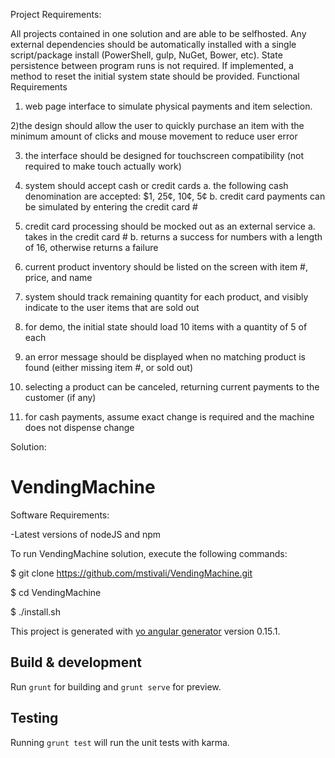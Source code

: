 Project Requirements:

All projects contained in one solution and are able to be self­hosted. Any external dependencies should be automatically installed with a single script/package install (PowerShell, gulp, NuGet, Bower, etc). State persistence between program runs is not required. If implemented, a method to reset the initial system state should be provided.
Functional Requirements

1) web page interface to simulate physical payments and item selection.

2)the design should allow the user to quickly purchase an item with the minimum amount
of clicks and mouse movement to reduce user error

3) the interface should be designed for touchscreen compatibility (not required to make touch actually work)

4) system should accept cash or credit cards
  a. the following cash denomination are accepted: $1, 25¢, 10¢, 5¢
  b. credit card payments can be simulated by entering the credit card #

5) credit card processing should be mocked out as an external service
  a. takes in the credit card #
  b. returns a success for numbers with a length of 16, otherwise returns a failure

6) current product inventory should be listed on the screen with item #, price, and name

7) system should track remaining quantity for each product, and visibly indicate to the user
items that are sold out

8) for demo, the initial state should load 10 items with a quantity of 5 of each

9) an error message should be displayed when no matching product is found (either
missing item #, or sold out)

10) selecting a product can be canceled, returning current payments to the customer (if any)

11) for cash payments, assume exact change is required and the machine does not
dispense change


Solution:

# VendingMachine

Software Requirements:

-Latest versions of nodeJS and npm

To run VendingMachine solution, execute the following commands:

$ git clone https://github.com/mstivali/VendingMachine.git

$ cd VendingMachine

$ ./install.sh


This project is generated with [yo angular generator](https://github.com/yeoman/generator-angular)
version 0.15.1.

## Build & development

Run `grunt` for building and `grunt serve` for preview.

## Testing

Running `grunt test` will run the unit tests with karma.
